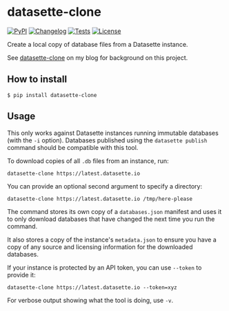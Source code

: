 # datasette-clone

[![PyPI](https://img.shields.io/pypi/v/datasette-clone.svg)](https://pypi.org/project/datasette-clone/)
[![Changelog](https://img.shields.io/github/v/release/simonw/datasette-clone?include_prereleases&label=changelog)](https://github.com/simonw/datasette-clone/releases)
[![Tests](https://github.com/simonw/datasette-clone/workflows/Test/badge.svg)](https://github.com/simonw/datasette-clone/actions?query=workflow%3ATest)
[![License](https://img.shields.io/badge/license-Apache%202.0-blue.svg)](https://github.com/simonw/datasette-clone/blob/main/LICENSE)

Create a local copy of database files from a Datasette instance.

See [datasette-clone](https://simonwillison.net/2020/Apr/14/datasette-clone/) on my blog for background on this project.

## How to install

    $ pip install datasette-clone

## Usage

This only works against Datasette instances running immutable databases (with the `-i` option). Databases published using the `datasette publish` command should be compatible with this tool.

To download copies of all `.db` files from an instance, run:

    datasette-clone https://latest.datasette.io

You can provide an optional second argument to specify a directory:

    datasette-clone https://latest.datasette.io /tmp/here-please

The command stores its own copy of a `databases.json` manifest and uses it to only download databases that have changed the next time you run the command.

It also stores a copy of the instance's `metadata.json` to ensure you have a copy of any source and licensing information for the downloaded databases.

If your instance is protected by an API token, you can use `--token` to provide it:

    datasette-clone https://latest.datasette.io --token=xyz

For verbose output showing what the tool is doing, use `-v`.
